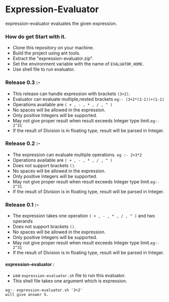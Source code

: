 Expression-Evaluator
====================
expression-evaluator evaluates the given expression.

### How do get Start with it.
* Clone this repository on your machine.
* Build the project using ant tools.
* Extract the "expression-evaluator.zip".
* Set the environment variable with the name of `EVALUATOR_HOME`.
* Use shell file to run evaluator.

### Release 0.3 :-
* This release can handle expression with brackets `(3+2)`.
* Evaluator can evaluate multiple,nested brackets `eg:- (3+2*(3-1))+(1-1)`
* Operations available are `( + , - , * , / , ^ )`
* No spaces will be allowed in the expression.
* Only positive Integers will be supported.
* May not give proper result when result exceeds Integer type limit.`eg:- 2^31`
* If the result of Division is in floating type, result will be parsed in Integer.

### Release 0.2 :-

* The expression can evaluate multiple operations.
    `eg :- 2+3*2`
* Operations available are `( + , - , * , / , ^ )`
* Does not support brackets `()`.
* No spaces will be allowed in the expression.
* Only positive Integers will be supported.
* May not give proper result when result exceeds Integer type limit.`eg:- 2^31`
* If the result of Division is in floating type, result will be parsed in Integer.

### Release 0.1 :-

* The expression takes one operation `( + , - , * , / , ^ )` and two operands
* Does not support brackets `()`.
* No spaces will be allowed in the expression.
* Only positive Integers will be supported.
* May not give proper result when result exceeds Integer type limit.`eg:- 2^31`
* If the result of Division is in floating type, result will be parsed in Integer.

#### expression-evaluator :

* use `expression-evaluator.sh` file to run this evaluator.
* This shell file takes one argument which is expression.
```
eg:- expression-evaluator.sh '3+2'
will give answer 5.
```